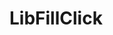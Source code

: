 # LibFillClick

<ContainerBox title="介绍">
<template #desc>
专门用于填充容器（仅仅用于让容器支持点击事件）
</template>
</ContainerBox>

<ContainerBox title="基础用法" noGap>
<CodeBox>
<template #codes>

```ts
import { Sprite } from "pixi.js";

/** @description 专门用于填充容器（仅仅用于让容器支持点击事件） */
export class LibFillClick extends Sprite {
  constructor(width: number, height: number) {
    super();

    this.width = width;
    this.height = height;
  }
}
```
</template>
</CodeBox>
</ContainerBox>
